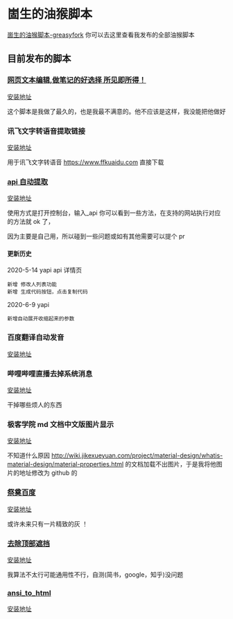 # 崮生的油猴脚本

[崮生的油猴脚本-greasyfork](https://greasyfork.org/zh-CN/users/210880-2234839) 你可以去这里查看我发布的全部油猴脚本

## 目前发布的脚本

### [网页文本编辑,做笔记的好选择 所见即所得！](./网页笔记/网页笔记.user.ts)

[安装地址](https://greasyfork.org/zh-CN/scripts/372082-网页文本编辑-做笔记的好选择)

这个脚本是我做了最久的，也是我最不满意的。他不应该是这样，我没能把他做好

### 讯飞文字转语音提取链接

[安装地址](https://greasyfork.org/zh-CN/scripts/383746-讯飞文字转语音提取链接)

用于讯飞文字转语音 https://www.ffkuaidu.com 直接下载

### [api 自动提取](./api自动提取/api自动提取.user.ts)

[安装地址](https://greasyfork.org/zh-CN/scripts/392139-api自动提取)

使用方式是打开控制台，输入\_api 你可以看到一些方法，在支持的网站执行对应的方法就 ok 了，

因为主要是自己用，所以碰到一些问题或如有其他需要可以提个 pr

#### 更新历史

2020-5-14 yapi api 详情页

    新增 修改人列表功能
    新增 生成代码按钮，点击复制代码

2020-6-9 yapi

    新增自动展开收缩起来的参数

### 百度翻译自动发音

[安装地址](https://greasyfork.org/zh-CN/scripts/371985-百度翻译自动发音)

### 哔哩哔哩直播去掉系统消息

[安装地址](https://greasyfork.org/zh-CN/scripts/388481-哔哩哔哩直播去掉系统消息)

干掉哪些烦人的东西

### 极客学院 md 文档中文版图片显示

[安装地址](https://greasyfork.org/zh-CN/scripts/392129-极客学院md文档中文版图片显示)

不知道什么原因 http://wiki.jikexueyuan.com/project/material-design/whatis-material-design/material-properties.html 的文档加载不出图片，于是我将他图片的地址修改为 github 的

### [祭奠百度](./祭奠百度/祭奠百度.user.ts)

[安装地址](https://greasyfork.org/zh-CN/scripts/401355-祭奠百度)

或许未来只有一片精致的灰 ！

### [去除顶部遮挡](./去除顶部遮挡/去除顶部遮挡.user.ts)

[安装地址](https://greasyfork.org/zh-CN/scripts/403713-去除顶部遮挡)

我算法不太行可能通用性不行，自测(简书，google，知乎)没问题

### [ansi_to_html](./ansi_to_html/ansi_to_html.user.ts)

[安装地址](https://greasyfork.org/zh-CN/scripts/404778-ansi-to-html)
